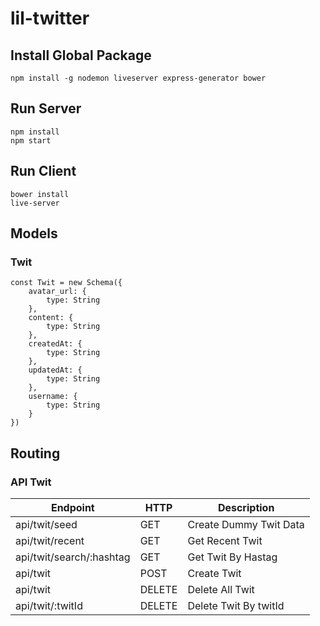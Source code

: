 # lil-twitter

## Install Global Package

```
npm install -g nodemon liveserver express-generator bower
```

## Run Server

```
npm install
npm start
```

## Run Client

```
bower install
live-server
```

## Models

### Twit

```
const Twit = new Schema({
    avatar_url: {
        type: String
    },
    content: {
        type: String
    },
    createdAt: {
        type: String
    },
    updatedAt: {
        type: String
    },
    username: {
        type: String
    }
})
```

## Routing

### API Twit

| Endpoint                  | HTTP      | Description             |
| ----------                | -----     | ------------            |
| api/twit/seed             | GET       | Create Dummy Twit Data  |
| api/twit/recent           | GET       | Get Recent Twit         |
| api/twit/search/:hashtag  | GET       | Get Twit By Hastag      |
| api/twit                  | POST      | Create Twit             |
| api/twit                  | DELETE    | Delete All Twit         |
| api/twit/:twitId          | DELETE    | Delete Twit By twitId   |